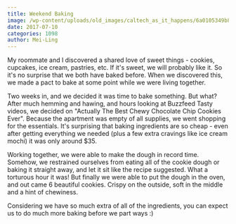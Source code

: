 ```yaml
---
title: Weekend Baking
image: /wp-content/uploads/old_images/caltech_as_it_happens/6a0105349b8251970b01b7c9094888970b.png
date: 2017-07-10
categories: 1098
author: Mei-Ling
---
```


My roommate and I discovered a shared love of sweet things - cookies, cupcakes, ice cream, pastries, etc. If it's sweet, we will probably like it. So it's no surprise that we both have baked before. When we discovered this, we made a pact to bake at some point while we were living together.

Two weeks in, and we decided it was time to bake something. But what? After much hemming and hawing, and hours looking at Buzzfeed Tasty videos, we decided on "Actually The Best Chewy Chocolate Chip Cookies Ever". Because the apartment was empty of all supplies, we went shopping for the essentials. It's surprising that baking ingredients are so cheap - even after getting everything we needed (plus a few extra cravings like ice cream mochi) it was only around $35.

Working together, we were able to make the dough in record time. Somehow, we restrained ourselves from eating all of the cookie dough or baking it straight away, and let it sit like the recipe suggested. What a torturous hour it was! But finally we were able to put the dough in the oven, and out came 6 beautiful cookies. Crispy on the outside, soft in the middle and a hint of chewiness.

Considering we have so much extra of all of the ingredients, you can expect us to do much more baking before we part ways :)
